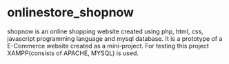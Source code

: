 # onlinestore_shopnow
shopnow is an online shopping website created using php, html, css, javascript programming language and mysql database.
It is a prototype of a E-Commerce website created as a mini-project. For testing this project XAMPP(consists of APACHE,
MYSQL) is used.
